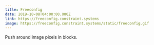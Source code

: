 ```yaml
---
title: Freeconfig
date: 2019-10-08T04:00:00.000Z
link: https://freeconfig.constraint.systems
image: https://freeconfig.constraint.systems/static/freeconfig.gif
---
```


Push around image pixels in blocks.
